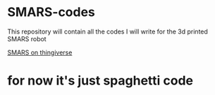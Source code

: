 # SMARS-codes

This repository will contain all the codes I will write for the 3d printed SMARS robot 

[SMARS on thingiverse](https://www.thingiverse.com/thing:2662828)


# for now it's just spaghetti code
